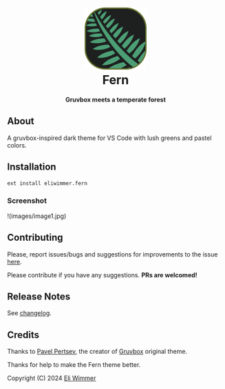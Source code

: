 <h1 align="center">
  <br>
  <a href="https://marketplace.visualstudio.com/items?itemName=eliwimmer.fern">
    <img src="https://raw.githubusercontent.com/EliWimmer/vscode-theme-fern/master/images/icon.png">
  </a>
  <br>
  Fern
  <br>
</h1>

<h4 align="center">Gruvbox meets a temperate forest</h4>

## About

A gruvbox-inspired dark theme for VS Code with lush greens and pastel colors.

## Installation

```
ext install eliwimmer.fern
```
### Screenshot

!(images/image1.jpg)

## Contributing

Please, report issues/bugs and suggestions for improvements to the issue [here](https://github.com/eliwimmer/vscode-theme-fern/issues).

Please contribute if you have any suggestions. **PRs are welcomed!** 

## Release Notes

See [changelog](CHANGELOG.md).

## Credits

Thanks to [Pavel Pertsev](https://github.com/morhetz), the creator of [Gruvbox](https://github.com/morhetz/Gruvbox) original theme.

Thanks for help to make the Fern theme better.

Copyright (C) 2024 [Eli Wimmer](https://github.com/eliwimmer)
